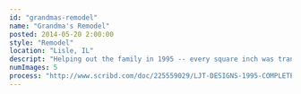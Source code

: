 ```yaml
---
id: "grandmas-remodel"
name: "Grandma's Remodel"
posted: 2014-05-20 2:00:00
style: "Remodel"
location: "Lisle, IL"
descript: "Helping out the family in 1995 -- every square inch was transformed! This was an open concept remodel 'Queen Anne' style. 8' ceilings were transformed into a Cathedral style and wonderful archways merged rooms together."
numImages: 5
process: "http://www.scribd.com/doc/225559029/LJT-DESIGNS-1995-COMPLETE-HOME-REMODEL-ON-A-TIGHT-BUDGET"
---
```

